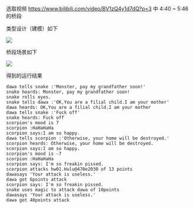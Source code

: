 选取视频 https://www.bilibili.com/video/BV1zQ4y1d7dQ?p=3 中 4:40 ~ 5:46 的桥段

类型设计（建模）如下

![](http://www.plantuml.com/plantuml/png/XP6nJWCn38RdorFS24DV0HNAqAKI4co8mIG_rwX9NCLEfHFmxYWDGLS6cExpTvQTFrcBKjOIWp4saCXu1v-cNcmoI4l6-6u6dtJSWuBk6vCgsKDZXpSaGIiYipF3esQVfkUNCI9odeqPv0WwFF7LjHc25qMgrAPKoh3m9zmk15drd1fR2g6IbtkGgnJvXFfznOCNWMkyfUDnhYZG7NErdptEZfCeSayJQV9sWHiMDMO8LARzUIc7W1bIcK_8sJjynxvG_Q3BLTiIATL5_tI5yaVJp_MlLXyt_MNEavlf_qqFTcdhz5_Ah95SYU4B)


桥段场景如下

![](http://www.plantuml.com/plantuml/png/TP7VIiCm5CRlynHz0L-WKDch2Ev2c5velQ_QRPtuPnsT5cjbmbRTNF6FHKlNTWzZJv9UzHKy9IAH8YGGplTzlvEJj0xqhNtzSBT3z1szqrRezGSab-3bHDFuseFkZ4PtR1vf6e7f0poUA1kR2lVw45ofkAcngD8pldQfPJFh4zUNSKo4BZbvjcItAVCzIH8u5MOPZ4yHKcGJC4RKVIxY1OG-X4Ci8hQke1HODRbv1pkki_4v3uwu6HFkN_pmnKajdrpeHkp6P4jRZWiLWzJ9YoI1brSsYOkaXxtGZ4CtKTISKcCaK4AL1w7E2lghAhNOOCw6lIeTDDkLxXlaz_-HVn-doIn3XxwF_pBHBJ59gxstZV-eV0C0)


得到的运行结果

```
dawa tells snake :'Monster, pay my grandfather soon!'
snake heards: Monster, pay my grandfather soon!
snake rolls eyes.
snake tells dawa :'OK,You are a filial child.I am your mother'
dawa heards: OK,You are a filial child.I am your mother
dawa tells snake :'Fuck off'
snake heards: Fuck off
scorpion's mood is 7
scorpion :HaHaHaHa
scorpion says:I am so happy.
dawa tells scorpion :'Otherwise, your home will be destroyed.'
scorpion heards: Otherwise, your home will be destroyed.
scorpion says:I am so happy.
scorpion's mood is -7
scorpion :HaHaHaHa
scorpion says: I'm so freakin pissed.
scorpion attacks hw01.Hulu@470e2030 of 13 points
dawasays 'Your attack is useless.'
dawa got 6points attack
scorpion says: I'm so freakin pissed.
snake uses magic to attack dawa of 10points
dawasays 'Your attack is useless.'
dawa got 40points attack
```


